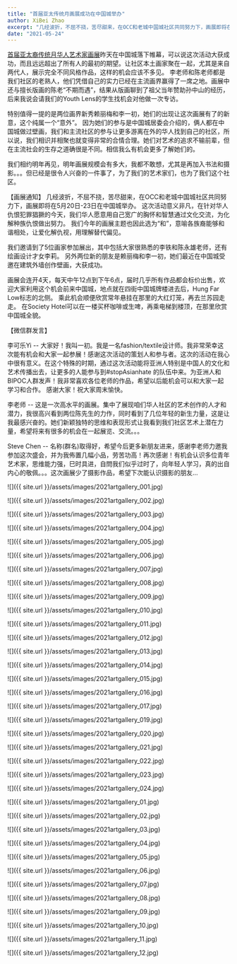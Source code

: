 ```yaml
---
title: "首届亚太传统月画展成功在中国城举办"
author: XiBei Zhao
excerpt: "几经波折，不屈不挠，苦尽甜来，在OCC和老城中国城社区共同努力下，画展即将在5月20日-23日在中国城举办。 这次活动意义非凡，在针对华人仇恨犯罪猖獗的今天，我们华人愿意用自己宽广的胸怀和智慧通过文化交流，为化解种族仇恨做出努力。 我们今年的画展主题也因此选为“和”，意喻各族裔能够和谐相处，让爱化解仇视，用理解替代偏见。"
date: "2021-05-24"
---
```


[首届亚太裔传统月华人艺术家画展](https://pdxchinese.org/artexhibit/)昨天在中国城落下帷幕，可以说这次活动大获成功，而且远远超出了所有人的最初的期望。让社区本土画家聚在一起，尤其是来自两代人，展示完全不同风格作品，这样的机会应该不多见。 李老师和陈老师都是我们社区的老熟人，他们凭借自己的实力已经在主流画界赢得了一席之地。画展中还与擅长版画的陈老“不期而遇”，结果从版画聊到了祖父当年赞助孙中山的经历，后来我说会请我们的Youth Lens的学生找机会对他做一次专访。

特别值得一提的是两位画界新秀赖丽梅和李一初，她们的出现让这次画展有了的新意，这个纯属一个“意外”。 因为她们的参与是中国城居委会介绍的，俩人都在中国城做过壁画，我们和主流社区的参与让更多游离在外的华人找到自己的社区，所以说，我们相识并相聚也就变得非常的合情合理。她们对艺术的追求不输前辈，但在主流社会的生存之道确很是不同。相信我么有机会更多了解她们的。

我们相约明年再见，明年画展规模会有多大，我都不敢想，尤其是再加入书法和摄影。。。但已经是很令人兴奋的一件事了，为了我们的艺术家们，也为了我们这个社区。

【画展通知】 几经波折，不屈不挠，苦尽甜来，在OCC和老城中国城社区共同努力下，画展即将在5月20日-23日在中国城举办。 这次活动意义非凡，在针对华人仇恨犯罪猖獗的今天，我们华人愿意用自己宽广的胸怀和智慧通过文化交流，为化解种族仇恨做出努力。 我们今年的画展主题也因此选为“和”，意喻各族裔能够和谐相处，让爱化解仇视，用理解替代偏见。

我们邀请到了5位画家参加展出，其中包括大家很熟悉的李铁和陈永雄老师，还有绘画设计才女李莉。 另外两位新的朋友是赖丽梅和李一初，她们最近在中国城受邀在建筑外墙创作壁画，大获成功。

画展会连开4天，每天中午12点到下午6点，届时几乎所有作品都会标价出售，欢迎大家利用这个机会前来中国城，地点就在四街中国城牌楼进去后，Hung Far Low标志的北侧。 乘此机会顺便欣赏常年悬挂在那里的大红灯笼，再去兰苏园走走。 在Society Hotel可以在一楼买杯咖啡或生啤，再乘电梯到楼顶，在那里欣赏中国城全貌。

【微信群发言】

李可乐Yi -- 大家好！我叫一初。我是一名fashion/textile设计师。我非常荣幸这次能有机会和大家一起参展！感谢这次活动的策划人和参与者。这次的活动在我心中很有意义。在这个特殊的时期，通过这次活动能将亚洲人特别是中国人的文化和艺术传播出去，让更多的人能参与到#stopAsianhate 的队伍中来。为亚洲人和BIPOC人群发声！我非常喜欢各位老师的作品，希望以后能机会可以和大家一起学习和合作。️ 感谢大家！祝大家周末愉快。

李老师 -- 这是一次高水平的画展。集中了展现咱们华人社区的艺术创作的人才和潜力，我很高兴看到两位陈先生的力作，同时看到了几位年轻的新生力量，这是让我最感兴奋的。她们新颖独特的思维和表现形式让我看到我们社区艺术上潜在力量，希望将来有很多的机会在一起展览、交流。。。

Steve Chen -- 名称(群名)取得好，希望今后更多新朋友进来，感谢李老师力邀我参加这次盛会，并为我佈置几幅小品，劳苦功高！再次感谢！有机会认识多位青年艺术家，思维能力强，巳时具进，自問我们似乎过时了，向年轻人学习，真的出自内心的敬佩。。。这次画展少了摄影作品，希望下次能认识摄影的朋友…

![]({{ site.url }}/assets/images/2021artgallery_001.jpg)

![]({{ site.url }}/assets/images/2021artgallery_002.jpg)

![]({{ site.url }}/assets/images/2021artgallery_003.jpg)

![]({{ site.url }}/assets/images/2021artgallery_004.jpg)

![]({{ site.url }}/assets/images/2021artgallery_005.jpg)

![]({{ site.url }}/assets/images/2021artgallery_006.jpg)

![]({{ site.url }}/assets/images/2021artgallery_007.jpg)

![]({{ site.url }}/assets/images/2021artgallery_008.jpg)

![]({{ site.url }}/assets/images/2021artgallery_009.jpg)

![]({{ site.url }}/assets/images/2021artgallery_010.jpg)

![]({{ site.url }}/assets/images/2021artgallery_011.jpg)

![]({{ site.url }}/assets/images/2021artgallery_012.jpg)

![]({{ site.url }}/assets/images/2021artgallery_013.jpg)

![]({{ site.url }}/assets/images/2021artgallery_014.jpg)

![]({{ site.url }}/assets/images/2021artgallery_015.jpg)

![]({{ site.url }}/assets/images/2021artgallery_016.jpg)

![]({{ site.url }}/assets/images/2021artgallery_017.jpg)

![]({{ site.url }}/assets/images/2021artgallery_019.jpg)

![]({{ site.url }}/assets/images/2021artgallery_020.jpg)

![]({{ site.url }}/assets/images/2021artgallery_021.jpg)

![]({{ site.url }}/assets/images/2021artgallery_022.jpg)

![]({{ site.url }}/assets/images/2021artgallery_023.jpg)

![]({{ site.url }}/assets/images/2021artgallery_024.jpg)

![]({{ site.url }}/assets/images/2021artgallery_01.jpg)

![]({{ site.url }}/assets/images/2021artgallery_02.jpg)

![]({{ site.url }}/assets/images/2021artgallery_03.jpg)

![]({{ site.url }}/assets/images/2021artgallery_04.jpg)

![]({{ site.url }}/assets/images/2021artgallery_05.jpg)

![]({{ site.url }}/assets/images/2021artgallery_06.jpg)

![]({{ site.url }}/assets/images/2021artgallery_07.jpg)

![]({{ site.url }}/assets/images/2021artgallery_08.jpg)

![]({{ site.url }}/assets/images/2021artgallery_09.jpg)

![]({{ site.url }}/assets/images/2021artgallery_10.jpg)

![]({{ site.url }}/assets/images/2021artgallery_11.jpg)

![]({{ site.url }}/assets/images/2021artgallery_12.jpg)
